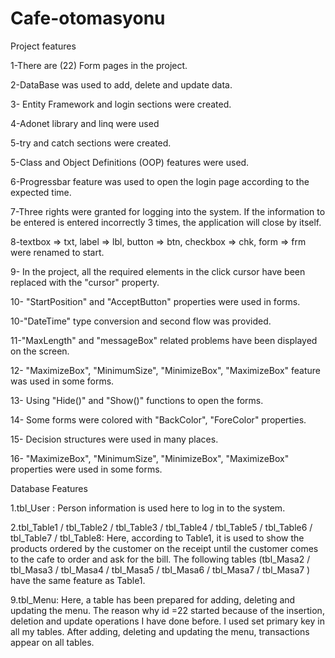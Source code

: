 # Cafe-otomasyonu
Project features

1-There are (22) Form pages in the project.

2-DataBase was used to add, delete and update data. 

3- Entity Framework and login sections were created.

4-Adonet library and linq were used

5-try and catch sections were created.

5-Class and Object Definitions (OOP) features were used.    

6-Progressbar feature was used to open the login page according to the expected time.

7-Three rights were granted for logging into the system. If the information to be entered is entered incorrectly 3 times, the application will close by itself.

8-textbox => txt, label => lbl, button => btn, checkbox => chk, form => frm were renamed to start.

9- In the project, all the required elements in the click cursor have been replaced with the "cursor" property.

10- "StartPosition" and "AcceptButton" properties were used in forms. 

10-"DateTime" type conversion and second flow was provided. 

11-"MaxLength" and "messageBox" related problems have been displayed on the screen.

12- "MaximizeBox", "MinimumSize", "MinimizeBox", "MaximizeBox" feature was used in some forms.

13- Using "Hide()" and "Show()" functions to open the forms. 

14- Some forms were colored with "BackColor", "ForeColor" properties.  

15- Decision structures were used in many places.

16- "MaximizeBox", "MinimumSize", "MinimizeBox", "MaximizeBox" properties were used in some forms.

Database Features

1.tbl_User :
Person information is used here to log in to the system. 

2.tbl_Table1 / tbl_Table2 / tbl_Table3 / tbl_Table4 / tbl_Table5 / tbl_Table6 / tbl_Table7 / tbl_Table8:
Here, according to Table1, it is used to show the products ordered by the customer on the receipt until the customer comes to the cafe to order and ask for the bill. The following tables (tbl_Masa2 / tbl_Masa3 / tbl_Masa4 / tbl_Masa5 / tbl_Masa6 / tbl_Masa7 / tbl_Masa7 ) have the same feature as Table1.

9.tbl_Menu:
Here, a table has been prepared for adding, deleting and updating the menu. The reason why id =22 started because of the insertion, deletion and update operations I have done before. I used set primary key in all my tables. After adding, deleting and updating the menu, transactions appear on all tables.
